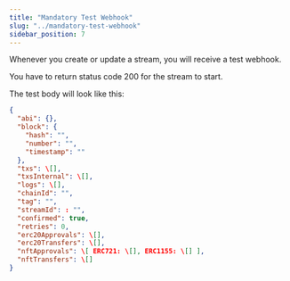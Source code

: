 ```yaml
---
title: "Mandatory Test Webhook"
slug: "../mandatory-test-webhook"
sidebar_position: 7
---
```


Whenever you create or update a stream, you will receive a test webhook.

You have to return status code 200 for the stream to start.

The test body will look like this:

```json
{  
  "abi": {},  
  "block": {  
    "hash": "",  
    "number": "",  
    "timestamp": ""  
  },  
  "txs": \[],  
  "txsInternal": \[],  
  "logs": \[],  
  "chainId": "",  
  "tag": "",  
  "streamId": : "",  
  "confirmed": true,  
  "retries": 0,  
  "erc20Approvals": \[],  
  "erc20Transfers": \[],  
  "nftApprovals": \[ ERC721: \[], ERC1155: \[] ],  
  "nftTransfers": \[]  
}
```
